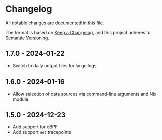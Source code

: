 # Changelog

All notable changes are documented in this file.

The format is based on [Keep a Changelog](https://keepachangelog.com/en/1.0.0/),
and this project adheres to [Semantic Versioning](https://semver.org/spec/v2.0.0.html).

## 1.7.0 - 2024-01-22

- Switch to daily output files for large logs

## 1.6.0 - 2024-01-16

- Allow selection of data sources via command-line arguments and Nix module

## 1.5.0 - 2024-12-23

- Add support for eBPF
- Add support `net` tracepoints
